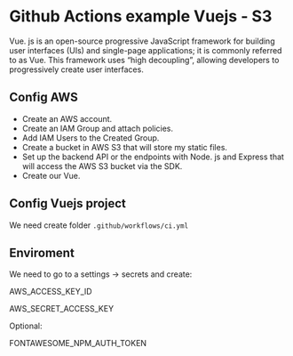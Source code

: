# Github Actions example Vuejs - S3

Vue. js is an open-source progressive JavaScript framework for building user interfaces (UIs) and single-page applications; it is commonly referred to as Vue. This framework uses “high decoupling”, allowing developers to progressively create user interfaces.

## Config AWS

- Create an AWS account.
- Create an IAM Group and attach policies.
- Add IAM Users to the Created Group.
- Create a bucket in AWS S3 that will store my static files.
- Set up the backend API or the endpoints with Node. js and Express that will access the AWS S3 bucket via the SDK.
- Create our Vue.

## Config Vuejs project

We need create folder `.github/workflows/ci.yml`

## Enviroment

We need to go to a settings -> secrets and create:

AWS_ACCESS_KEY_ID

AWS_SECRET_ACCESS_KEY

Optional:

FONTAWESOME_NPM_AUTH_TOKEN